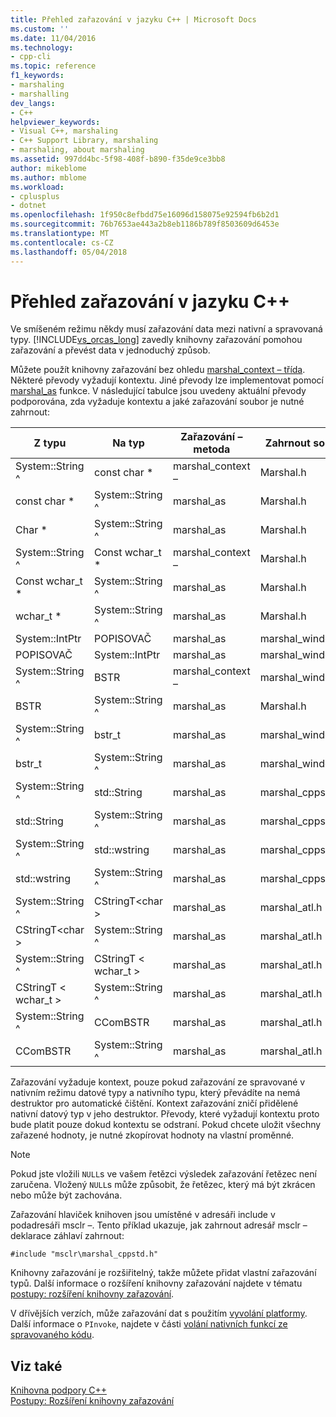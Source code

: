 ```yaml
---
title: Přehled zařazování v jazyku C++ | Microsoft Docs
ms.custom: ''
ms.date: 11/04/2016
ms.technology:
- cpp-cli
ms.topic: reference
f1_keywords:
- marshaling
- marshalling
dev_langs:
- C++
helpviewer_keywords:
- Visual C++, marshaling
- C++ Support Library, marshaling
- marshaling, about marshaling
ms.assetid: 997dd4bc-5f98-408f-b890-f35de9ce3bb8
author: mikeblome
ms.author: mblome
ms.workload:
- cplusplus
- dotnet
ms.openlocfilehash: 1f950c8efbdd75e16096d158075e92594fb6b2d1
ms.sourcegitcommit: 76b7653ae443a2b8eb1186b789f8503609d6453e
ms.translationtype: MT
ms.contentlocale: cs-CZ
ms.lasthandoff: 05/04/2018
---
```

# <a name="overview-of-marshaling-in-c"></a>Přehled zařazování v jazyku C++
Ve smíšeném režimu někdy musí zařazování data mezi nativní a spravovaná typy. [!INCLUDE[vs_orcas_long](../atl/reference/includes/vs_orcas_long_md.md)] zavedly knihovny zařazování pomohou zařazování a převést data v jednoduchý způsob.  
  
 Můžete použít knihovny zařazování bez ohledu [marshal_context – třída](../dotnet/marshal-context-class.md). Některé převody vyžadují kontextu. Jiné převody lze implementovat pomocí [marshal_as](../dotnet/marshal-as.md) funkce. V následující tabulce jsou uvedeny aktuální převody podporována, zda vyžaduje kontextu a jaké zařazování soubor je nutné zahrnout:  
  
|Z typu|Na typ|Zařazování – metoda|Zahrnout soubor|  
|---------------|-------------|--------------------|------------------|  
|System::String ^|const char *|marshal_context –|Marshal.h|  
|const char *|System::String ^|marshal_as|Marshal.h|  
|Char *|System::String ^|marshal_as|Marshal.h|  
|System::String ^|Const wchar_t *|marshal_context –|Marshal.h|  
|Const wchar_t *|System::String ^|marshal_as|Marshal.h|  
|wchar_t *|System::String ^|marshal_as|Marshal.h|  
|System::IntPtr|POPISOVAČ|marshal_as|marshal_windows.h|  
|POPISOVAČ|System::IntPtr|marshal_as|marshal_windows.h|  
|System::String ^|BSTR|marshal_context –|marshal_windows.h|  
|BSTR|System::String ^|marshal_as|Marshal.h|  
|System::String ^|bstr_t|marshal_as|marshal_windows.h|  
|bstr_t|System::String ^|marshal_as|marshal_windows.h|  
|System::String ^|std::String|marshal_as|marshal_cppstd.h|  
|std::String|System::String ^|marshal_as|marshal_cppstd.h|  
|System::String ^|std::wstring|marshal_as|marshal_cppstd.h|  
|std::wstring|System::String ^|marshal_as|marshal_cppstd.h|  
|System::String ^|CStringT\<char >|marshal_as|marshal_atl.h|  
|CStringT\<char >|System::String ^|marshal_as|marshal_atl.h|  
|System::String ^|CStringT < wchar_t >|marshal_as|marshal_atl.h|  
|CStringT < wchar_t >|System::String ^|marshal_as|marshal_atl.h|  
|System::String ^|CComBSTR|marshal_as|marshal_atl.h|  
|CComBSTR|System::String ^|marshal_as|marshal_atl.h|  
  
 Zařazování vyžaduje kontext, pouze pokud zařazování ze spravované v nativním režimu datové typy a nativního typu, který převádíte na nemá destruktor pro automatické čištění. Kontext zařazování zničí přidělené nativní datový typ v jeho destruktor. Převody, které vyžadují kontextu proto bude platit pouze dokud kontextu se odstraní. Pokud chcete uložit všechny zařazené hodnoty, je nutné zkopírovat hodnoty na vlastní proměnné.  
  
> [!NOTE]
>  Pokud jste vložili `NULL`s ve vašem řetězci výsledek zařazování řetězec není zaručena. Vložený `NULL`s může způsobit, že řetězec, který má být zkrácen nebo může být zachována.  
  
 Zařazování hlaviček knihoven jsou umístěné v adresáři include v podadresáři msclr –. Tento příklad ukazuje, jak zahrnout adresář msclr – deklarace záhlaví zahrnout:  
  
 `#include "msclr\marshal_cppstd.h"`  
  
 Knihovny zařazování je rozšiřitelný, takže můžete přidat vlastní zařazování typů. Další informace o rozšíření knihovny zařazování najdete v tématu [postupy: rozšíření knihovny zařazování](../dotnet/how-to-extend-the-marshaling-library.md).  
  
 V dřívějších verzích, může zařazování dat s použitím [vyvolání platformy](/dotnet/framework/interop/consuming-unmanaged-dll-functions). Další informace o `PInvoke`, najdete v části [volání nativních funkcí ze spravovaného kódu](../dotnet/calling-native-functions-from-managed-code.md).  
  
## <a name="see-also"></a>Viz také  
 [Knihovna podpory C++](../dotnet/cpp-support-library.md)   
 [Postupy: Rozšíření knihovny zařazování](../dotnet/how-to-extend-the-marshaling-library.md)